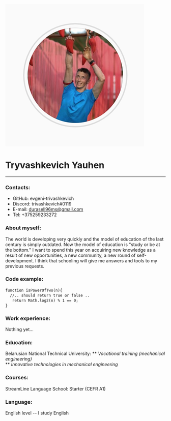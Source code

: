 [![dgekl](https://raw.githubusercontent.com/evgeni-trivashkevich/rsschool-cv/gh-pages/Evgeniy_Trivashkevich.png)](https://www.instagram.com/evgeniitrivashkevich/)
# Tryvashkevich Yauhen
****
### Contacts:
* GitHub: evgeni-trivashkevich
* Discord: trivashkevich#0119
* E-mail: durasell96ms@gmail.com
* Tel: +375259233272

### About myself:
The world is developing very quickly and the model of education of the last century is simply outdated. Now the model of education is "study or be at the bottom." I want to spend this year on acquiring new knowledge as a result of new opportunities, a new community, a new round of self-development. I think that schooling will give me answers and tools to my previous requests.

### Code example:
```
function isPowerOfTwo(n){
  //.. should return true or false ..
   return Math.log2(n) % 1 == 0;
}
```

### Work experience:
Nothing yet…

### Education:
Belarusian National Technical University:
** _Vocational training (mechanical engineering)_     
** _Innovative technologies in mechanical engineering_

### Courses:
StreamLine Language School: Starter (CEFR A1)

### Language:
English level -- I study English 

